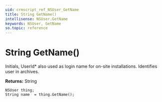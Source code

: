 ```yaml
---
uid: crmscript_ref_NSUser_GetName
title: String GetName()
intellisense: NSUser.GetName
keywords: NSUser, GetName
so.topic: reference
---
```


# String GetName()

Initials, UserId* also used as login name for on-site installations. Identifies user in archives.

**Returns:** String

```crmscript
NSUser thing;
String name  = thing.GetName();
```

